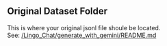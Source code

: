 ## Original Dataset Folder
This is where your original jsonl file shoule be located.  
See: [/Lingo_Chat/generate_with_gemini/README.md](/Lingo_Chat/generate_with_gemini/README.md)